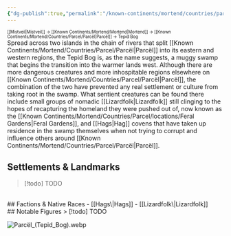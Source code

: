 ```yaml
---
{"dg-publish":true,"permalink":"/known-continents/mortend/countries/parcel/locations/tepid-bog/"}
---
```


<sup><sup>[[Mistveil\|Mistveil]] → [[Known Continents/Mortend/Mortend\|Mortend]] → [[Known Continents/Mortend/Countries/Parcel/Parcël\|Parcël]] → Tepid Bog</sup></sup>   
Spread across two islands in the chain of rivers that split [[Known Continents/Mortend/Countries/Parcel/Parcël\|Parcël]] into its eastern and western regions, the Tepid Bog is, as the name suggests, a muggy swamp that begins the transition into the warmer lands west. Although there are more dangerous creatures and more inhospitable regions elsewhere on [[Known Continents/Mortend/Countries/Parcel/Parcël\|Parcël]], the combination of the two have prevented any real settlement or culture from taking root in the swamp. What sentient creatures can be found there include small groups of nomadic [[Lizardfolk\|Lizardfolk]] still clinging to the hopes of recapturing the homeland they were pushed out of, now known as the [[Known Continents/Mortend/Countries/Parcel/locations/Feral Gardens\|Feral Gardens]], and [[Hags\|Hag]] covens that have taken up residence in the swamp themselves when not trying to corrupt and influence others around [[Known Continents/Mortend/Countries/Parcel/Parcël\|Parcël]].

## Settlements & Landmarks
> [!todo] TODO
<br>
## Factions & Native Races
- [[Hags\|Hags]]
- [[Lizardfolk\|Lizardfolk]]
<br>
## Notable Figures
> [!todo] TODO

![Parcël_(Tepid_Bog).webp](/img/user/Attachments/Parc%C3%ABl_(Tepid_Bog).webp)